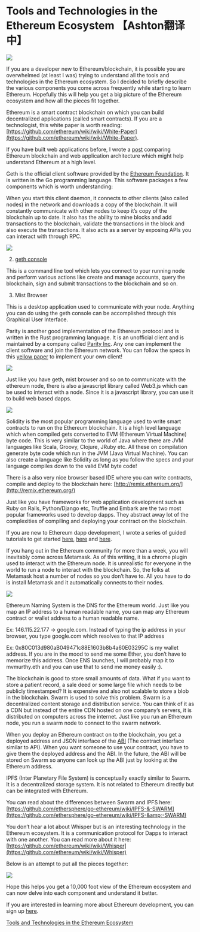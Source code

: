 # Tools and Technologies in the Ethereum Ecosystem 【Ashton翻译中】

![](https://i.imgur.com/Jjkpwfr.png)

If you are a developer new to Ethereum/blockchain, it is possible you are overwhelmed (at least I was) trying to understand all the tools and technologies in the Ethereum ecosystem. So I decided to briefly describe the various components you come across frequently while starting to learn Ethereum. Hopefully this will help you get a big picture of the Ethereum ecosystem and how all the pieces fit together.

Ethereum is a smart contract blockchain on which you can build decentralized applications (called smart contracts). If you are a technologist, this white paper is worth reading: [https://github.com/ethereum/wiki/wiki/White-Paper](https://github.com/ethereum/wiki/wiki/White-Paper).

If you have built web applications before, I wrote a [post](https://medium.com/@mvmurthy/ethereum-for-web-developers-890be23d1d0c#.8wo4bi611) comparing Ethereum blockchain and web application architecture which might help understand Ethereum at a high level.

Geth is the official client software provided by the [Ethereum Foundation](http://ethereum.org/). It is written in the Go programming language. This software packages a few components which is worth understanding:

When you start this client daemon, it connects to other clients (also called nodes) in the network and downloads a copy of the blockchain. It will constantly communicate with other nodes to keep it’s copy of the blockchain up to date. It also has the ability to mine blocks and add transactions to the blockchain, validate the transactions in the block and also execute the transactions. It also acts as a server by exposing APIs you can interact with through RPC.

![](https://i.imgur.com/eqExYxM.png)

2. [geth console](https://github.com/ethereum/go-ethereum/wiki/geth)

This is a command line tool which lets you connect to your running node and perform various actions like create and manage accounts, query the blockchain, sign and submit transactions to the blockchain and so on.

3. Mist Browser

This is a desktop application used to communicate with your node. Anything you can do using the geth console can be accomplished through this Graphical User Interface.

Parity is another good implementation of the Ethereum protocol and is written in the Rust programming language. It is an unofficial client and is maintained by a company called [Parity Inc](https://parity.io/). Any one can implement the client software and join the Ethereum network. You can follow the specs in this [yellow paper](https://ethereum.github.io/yellowpaper/paper.pdf) to implement your own client!

![](https://i.imgur.com/xQGGQr2.png)

Just like you have geth, mist browser and so on to communicate with the ethereum node, there is also a javascript library called Web3.js which can be used to interact with a node. Since it is a javascript library, you can use it to build web based dapps.

![](https://i.imgur.com/c8Y7lNd.png)

Solidity is the most popular programming language used to write smart contracts to run on the Ethereum blockchain. It is a high level language which when compiled gets converted to EVM (Ethereum Virtual Machine) byte code. This is very similar to the world of Java where there are JVM languages like Scala, Groovy, Clojure, JRuby etc. All these on compilation generate byte code which run in the JVM (Java Virtual Machine). You can also create a language like Solidity as long as you follow the specs and your language compiles down to the valid EVM byte code!

There is a also very nice browser based IDE where you can write contracts, compile and deploy to the blockchain here: [http://remix.ethereum.org/](http://remix.ethereum.org/)

Just like you have frameworks for web application development such as Ruby on Rails, Python/Django etc, Truffle and Embark are the two most popular frameworks used to develop dapps. They abstract away lot of the complexities of compiling and deploying your contract on the blockchain.

If you are new to Ethereum dapp development, I wrote a series of guided tutorials to get started [here](https://medium.com/@mvmurthy/full-stack-hello-world-voting-ethereum-dapp-tutorial-part-1-40d2d0d807c2), [here](https://medium.com/@mvmurthy/full-stack-hello-world-voting-ethereum-dapp-tutorial-part-2-30b3d335aa1f) and [here](https://medium.com/@mvmurthy/full-stack-hello-world-voting-ethereum-dapp-tutorial-part-3-331c2712c9df).

If you hang out in the Ethereum community for more than a week, you will inevitably come across Metamask. As of this writing, it is a chrome plugin used to interact with the Ethereum node. It is unrealistic for everyone in the world to run a node to interact with the blockchain. So, the folks at Metamask host a number of nodes so you don’t have to. All you have to do is install Metamask and it automatically connects to their nodes.

![](https://i.imgur.com/xQGGQr2.png)

Ethereum Naming System is the DNS for the Ethereum world. Just like you map an IP address to a human readable name, you can map any Ethereum contract or wallet address to a human readable name.

Ex: 146.115.22.177 → google.com. Instead of typing the ip address in your browser, you type google.com which resolves to that IP address

Ex: 0x80C013d980aB049471c88E1603b8b4a60E03295C is my wallet address. If you are in the mood to send me some Ether, you don’t have to memorize this address. Once ENS launches, I will probably map it to mvmurthy.eth and you can use that to send me money easily :).

The blockchain is good to store small amounts of data. What if you want to store a patient record, a sale deed or some large file which needs to be publicly timestamped? It is expensive and also not scalable to store a blob in the blockchain. Swarm is used to solve this problem. Swarm is a decentralized content storage and distribution service. You can think of it as a CDN but instead of the entire CDN hosted on one company’s servers, it is distributed on computers across the internet. Just like you run an Ethereum node, you run a swarm node to connect to the swarm network.

When you deploy an Ethereum contract on to the blockchain, you get a deployed address and JSON interface of the [ABI](https://github.com/ethereum/wiki/wiki/Ethereum-Contract-ABI) (The contract interface similar to API). When you want someone to use your contract, you have to give them the deployed address and the ABI. In the future, the ABI will be stored on Swarm so anyone can look up the ABI just by looking at the Ethereum address.

IPFS (Inter Planetary File System) is conceptually exactly similar to Swarm. It is a decentralized storage system. It is not related to Ethereum directly but can be integrated with Ethereum.

You can read about the differences between Swarm and IPFS here: [https://github.com/ethersphere/go-ethereum/wiki/IPFS-&-SWARM](https://github.com/ethersphere/go-ethereum/wiki/IPFS-&amp;-SWARM)

You don’t hear a lot about Whisper but is an interesting technology in the Ethereum ecosystem. It is a communication protocol for Dapps to interact with one another. You can read more about it here: [https://github.com/ethereum/wiki/wiki/Whisper](https://github.com/ethereum/wiki/wiki/Whisper)

Below is an attempt to put all the pieces together:

![](https://i.imgur.com/H48W22N.png)

Hope this helps you get a 10,000 foot view of the Ethereum ecosystem and can now delve into each component and understand it better.

If you are interested in learning more about Ethereum development, you can sign up [here](http://zastrin.com/).

[Tools and Technologies in the Ethereum Ecosystem](https://medium.com/blockchannel/tools-and-technologies-in-the-ethereum-ecosystem-e5b7e5060eb9)
